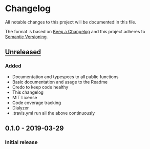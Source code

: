# Changelog

All notable changes to this project will be documented in this file.

The format is based on [Keep a Changelog](http://keepachangelog.com/en/1.0.0/)
and this project adheres to [Semantic Versioning](http://semver.org/spec/v2.0.0.html).

## [Unreleased][]

### Added

- Documentation and typespecs to all public functions
- Basic documentation and usage to the Readme
- Credo to keep code healthy
- This changelog
- MIT License
- Code coverage tracking
- Dialyzer
- .travis.yml run all the above continuously

## 0.1.0 - 2019-03-29

### Initial release

[Unreleased]: https://github.com/peek-travel/ecto_diff/compare/0.1.0...HEAD
